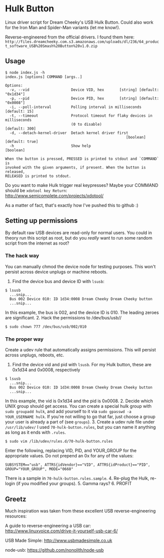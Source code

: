 # Hulk Button
Linux driver script for Dream Cheeky's USB Hulk Button. Could also work for the Iron Man and Spider-Man variants (let me know!).

Reverse-engineered from the official drivers. I found them here:
`http://files.dreamcheeky.com.s3.amazonaws.com/uploads/dl/236/64_product_software_USB%20Smash%20Button%20v1.0.zip`

## Usage
```
$ node index.js -h
index.js [options] COMMAND [args..]

Options:
  -v, --vid                   Device VID, hex       [string] [default: "0x1d34"]
  -p, --pid                   Device PID, hex       [string] [default: "0x0008"]
  -i, --poll-interval         Polling interval in milliseconds     [default: 15]
  -t, --timeout               Protocol timeout for flaky devices in milliseconds
                              (0 to disable)                      [default: 300]
  -d, --detach-kernel-driver  Detach kernel driver first
                                                       [boolean] [default: true]
  -h                          Show help                                [boolean]

When the button is pressed, PRESSED is printed to stdout and `COMMAND` is
invoked with the given arguments, if present. When the button is released,
RELEASED is printed to stdout.
```

Do you want to make Hulk trigger real keypresses? Maybe your COMMAND should be `xdotool key Return`: http://www.semicomplete.com/projects/xdotool/

As a matter of fact, that's exactly how I've pushed this to github :)

## Setting up permissions
By default raw USB devices are read-only for normal users. You could in theory run this script as root, but do you _really_ want to run some random script from the internet as root?

### The hack way
You can manually chmod the device node for testing purposes. This won't persist across device unplugs or machine reboots.

1. Find the device bus and device ID with `lsusb`:
  ```
  $ lsusb
    ...snip...
    Bus 002 Device 010: ID 1d34:0008 Dream Cheeky Dream Cheeky button
    ...snip...
  ```
  In this example, the bus is 002, and the device ID is 010. The leading zeroes are significant.
2. Hack the permissions to /dev/bus/usb/<bus>/<device ID>
  ```
  $ sudo chown 777 /dev/bus/usb/002/010
  ```

### The proper way
Create a udev rule that automatically assigns permissions. This will persist across unplugs, reboots, etc.

1. Find the device vid and pid with `lsusb`.
  For my Hulk button, these are 0x1d34 and 0x0008, respectively
  ```
  $ lsusb
    ...snip...
    Bus 002 Device 010: ID 1d34:0008 Dream Cheeky Dream Cheeky button
    ...snip...
  ```
  In this example, the vid is 0x1d34 and the pid is 0x0008.
2. Decide which UNIX group should get access.
  You can create a special hulk group with `sudo groupadd hulk`, and add yourself to it via `sudo gpasswd -a YOUR_USERNAME hulk`. If you're not willing to go that far, just choose a group your user is already a part of (see `groups`).
3. Create a udev rule file under `/usr/lib/udev/`
  I used `70-hulk-button.rules`, but you can name it anything as long as it ends with `.rules`.
  ```
  $ sudo vim /lib/udev/rules.d/70-hulk-button.rules
  ```
  Enter the following, replacing VID, PID, and YOUR_GROUP for the appropriate values. Do not prepend an 0x for any of the values:
  ```
  SUBSYSTEM=="usb", ATTRS{idVendor}=="VID", ATTRS{idProduct}=="PID", GROUP="YOUR_GROUP", MODE="0660"
  ```
  There is a sample in `70-hulk-button.rules.sample`.
4. Re-plug the Hulk, re-login (if you modified your groups).
5. Gamma rays?
6. PROFIT

## Greetz

Much inspiration was taken from these excellent USB reverse-engineering resources:

A guide to reverse-engineering a USB car:
http://www.linuxvoice.com/drive-it-yourself-usb-car-6/

USB Made Simple:
http://www.usbmadesimple.co.uk

node-usb:
https://github.com/nonolith/node-usb

